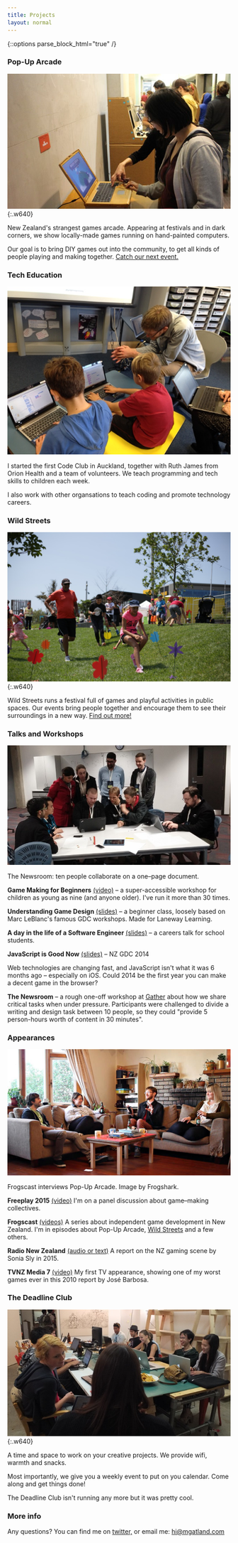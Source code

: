 ```yaml
---
title: Projects
layout: normal
---
```


{::options parse_block_html="true" /}

<h3>Pop-Up Arcade</h3>

![Hand-painted laptops at Pop-Up Arcade](/images/pop-up-arcade.jpg){:.w640}

New Zealand's strangest games arcade. Appearing at festivals and in dark corners, we show locally-made games running on hand-painted computers.

Our goal is to bring DIY games out into the community, to get all kinds of people playing and making together. [Catch our next event.](http://popuparcade.co.nz)

<h3>Tech Education</h3>

![Teaching Scratch for FutureInTech](/images/workshops-futureintech.jpg)

I started the first Code Club in Auckland, together with Ruth James from Orion Health and a team of volunteers. We teach programming and tech skills to children each week.

I also work with other organsations to teach coding and promote technology careers.

<!--
Education work

Talks:
- Waiheke High School (FutureInTech) 2015-05-22 * 6!
- Selwyn College (FutureInTech) 2015-05-06
- Epsom Girls Grammar School (FutureInTech) 2015-04-29
- Survival Code launch event 2015-04-15
- Liston College (FutureInTech) 2015-02-12
- Te Atatu Intermediate (FutureInTech) 2014-11-03
- Avondale College (FutureInTech) 2014-07-25
- Mount Roskill Grammar School (ICT-Connect)
- Glendowie College (FIT)

Orion Health Code Club (ages 11 to 13)
- 2014 Term 4, started the club, organising, creating activites and mentoring
- 2015 Term 1 cont
- I'm still involved but trying to do less organisational work as our other mentors take on more responsibility

OMGTech running the coding activity (ages 6 to 16):
- 2015-04-25 Tamaki Primary School
- 2015-02-28 Manurewa East School
- 2014-12-13 Edmonton Primary School
- 2014-10-17 at GridAKL

Game making workshops at City Center Library (with Scratch and Stencyl)
- ages 13 and up 2015-04-16
- ages 12 and under 2015-04-11
- Library Staff 2015-04-02

Other Scratch workshops, through Future In Tech, usually for 9-year-olds:
- Rosebank Road 2014-08-29
- Epsom Normal Primary School (again) 2014-08-18
- Pt. England School 2014-08-08
- Ponsonby Primary School
- Epsom Normal Primary School 2014-06-23

Gather HTML+CSS or Python workshops (year 11\15-year-olds?):
- Kelston Girls' College 2014-08-15 
- Tamaki College
- Howick College
- Mount Roskill Grammar School
- Westlake Girls' High School
- Okaihau College

-->

<h3>Wild Streets</h3>

![Running around playing games outside](/images/wild-streets.jpg){:.w640}

Wild Streets runs a festival full of games and playful activities in public spaces. Our events bring people together and encourage them to see their surroundings in a new way. [Find out more!](http://wildstreets.weebly.com/)

<h3>Talks and Workshops</h3>

![The Newsroom workshop at Gather 2014](/images/2014-07-12-gather-newsroom-workshop-800x.jpg)

<p class="caption">The Newsroom: ten people collaborate on a one–page document.</p>

<p><strong>Game Making for Beginners</strong> <a href="https://www.youtube.com/watch?v=mfd0Utm7ePI/">(video)</a> – a super-accessible workshop for children as young as nine (and anyone older). I've run it more than 30 times.</p>

<p><strong>Understanding Game Design</strong> <a href="http://www.matthewgatland.com/game-design-talk/">(slides)</a> – a beginner class, loosely based on Marc LeBlanc's famous GDC workshops. Made for Laneway Learning.</p>

<p><strong>A day in the life of a Software Engineer</strong> <a href="http://www.matthewgatland.com/talkforschools2/">(slides)</a> – a careers talk for school students.</p>

<p><strong>JavaScript is Good Now</strong> <a href="http://www.matthewgatland.com/javascriptisgoodnow/#/">(slides)</a> – NZ&nbsp;GDC&nbsp;2014</p>

<p>Web technologies are changing fast, and JavaScript isn't what it was 6 months ago – especially on iOS. Could 2014 be the first year you can make a decent game in the browser?</p>

<p><strong>The Newsroom</strong> – a rough one-off workshop at <a href="http://gathergather.co.nz/">Gather</a> about how we share critical tasks when under pressure. Participants were challenged to divide a writing and design task between 10 people, so they could "provide 5 person-hours worth of content in 30 minutes".</p>

<h3>Appearances</h3>

![Pop-Up Arcade interviewed by Alexey from Frogshark](/images/frogscast.jpg)

<p class="caption">Frogscast interviews Pop-Up Arcade. Image by Frogshark.</p>

<p><strong>Freeplay 2015</strong> <a href="https://www.youtube.com/watch?v=4_ktMqNnXaQ">(video)</a> I'm on a panel discussion about game–making collectives.</p>

<p><strong>Frogscast</strong> <a href="https://www.youtube.com/channel/UCuUNiMLHjkNiaNgdhgNv_Uw">(videos)</a> A series about independent game development in New Zealand. I'm in episodes about Pop-Up Arcade, <a href="https://www.youtube.com/watch?v=BT4FsWm-hko">Wild Streets</a> and a few others.</p>

<p><strong>Radio New Zealand</strong> <a href="http://www.radionz.co.nz/national/programmes/nz-society/20150225">(audio or text)</a> A report on the NZ gaming scene by Sonia Sly in 2015.</p>

<p><strong>TVNZ Media 7</strong> <a href="https://www.youtube.com/watch?v=2sZX9n0YC7w">(video)</a> My first TV appearance, showing one of my worst games ever in this 2010 report by José Barbosa.</p>



<h3>The Deadline Club</h3>

![Deadline Club #4](/images/deadline-club.jpg){:.w640}

A time and space to work on your creative projects. We provide wifi, warmth and snacks.

Most importantly, we give you a weekly event to put on you calendar. Come along and get things done!

The Deadline Club isn't running any more but it was pretty cool.

<h3>More info</h3>

Any questions? You can find me on [twitter,](http://twitter.com/mgatland) or email me: <hi@mgatland.com>
